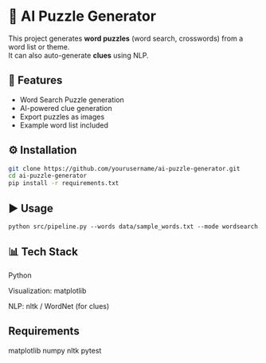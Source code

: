 # 🧩 AI Puzzle Generator

This project generates **word puzzles** (word search, crosswords) from a word list or theme.  
It can also auto-generate **clues** using NLP.

## 🚀 Features
- Word Search Puzzle generation
- AI-powered clue generation
- Export puzzles as images
- Example word list included

## ⚙️ Installation
```bash
git clone https://github.com/yourusername/ai-puzzle-generator.git
cd ai-puzzle-generator
pip install -r requirements.txt
```

## ▶️ Usage

```
python src/pipeline.py --words data/sample_words.txt --mode wordsearch
```

## 📊 Tech Stack

Python

Visualization: matplotlib

NLP: nltk / WordNet (for clues)

## Requirements

matplotlib
numpy
nltk
pytest
